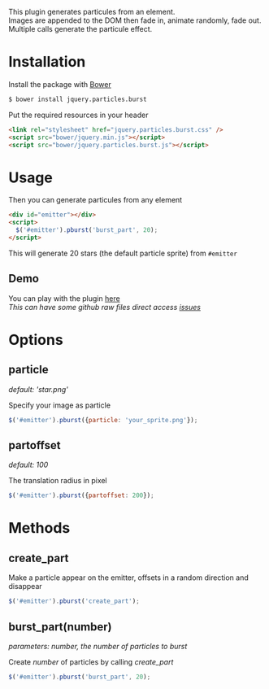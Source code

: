 This plugin generates particules from an element.  
Images are appended to the DOM then fade in, animate randomly, fade out.  
Multiple calls generate the particule effect.

Installation
============

Install the package with [Bower](http://bower.io/)

```bash
$ bower install jquery.particles.burst
```

Put the required resources in your header

```html
<link rel="stylesheet" href="jquery.particles.burst.css" />
<script src="bower/jquery.min.js"></script>
<script src="bower/jquery.particles.burst.js"></script>
```

Usage
=====

Then you can generate particules from any element

```html
<div id="emitter"></div>
<script>
  $('#emitter').pburst('burst_part', 20);
</script>
```

This will generate 20 stars (the default particle sprite) from `#emitter`

Demo
----

You can play with the plugin [here](http://jsfiddle.net/Glide/KzQ9c/)  
_This can have some github raw files direct access [issues](https://github.com/jsfiddle/jsfiddle-docs-alpha/issues/95)_

Options
=======

particle
--------

_default: 'star.png'_

Specify your image as particle

```javascript
$('#emitter').pburst({particle: 'your_sprite.png'});
```

partoffset
----------

_default: 100_

The translation radius in pixel

```javascript
$('#emitter').pburst({partoffset: 200});
```

Methods
=======

create_part
-----------

Make a particle appear on the emitter, offsets in a random direction and disappear

```javascript
$('#emitter').pburst('create_part');
```

burst_part(number)
------------------

_parameters: number, the number of particles to burst_

Create _number_ of particles by calling _create_part_

```javascript
$('#emitter').pburst('burst_part', 20);
```
